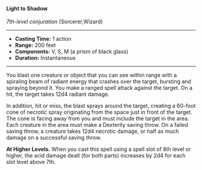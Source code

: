 #### Light to Shadow
*7th-level conjuration* (Sorcerer,Wizard)
___
- **Casting Time:** 1 action
- **Range:** 200 feet
- **Components:** V, S, M (a prism of black glass)
- **Duration:** Instantaneous
---
You blast one creature or object that you can see within range with a spiraling beam of radiant energy that crashes over the target, bursting and spraying beyond it. You make a ranged spell attack against the target. On a hit, the target takes 12d4 radiant damage.

In addition, hit or miss, the blast sprays around the target, creating a 60-foot cone of necrotic spray originating from the space just in front of the target. The cone is facing away from you and must include the target in the area. Each creature in the area must make a Dexterity saving throw. On a failed saving throw, a creature takes 12d4 necrotic damage, or half as much damage on a successful saving throw.

**At Higher Levels.** When you cast this spell using a spell slot of 8th level or higher, the acid damage dealt (for both parts) increases by 2d4 for each slot level above 7th.
